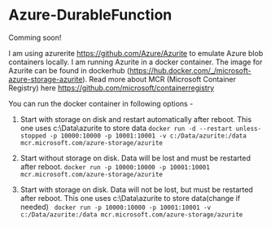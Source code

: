 # Azure-DurableFunction

Comming soon!

I am using azurerite https://github.com/Azure/Azurite to emulate Azure blob containers locally. I am running Azurite in a docker container. The image for Azurite can be found in dockerhub (https://hub.docker.com/_/microsoft-azure-storage-azurite). Read more about MCR (Microsoft Container Registry) here https://github.com/microsoft/containerregistry


You can run the docker container in following options - 

1. Start with storage on disk and restart automatically after reboot. This one uses c:\Data\azurite to store data 
``` docker run -d --restart unless-stopped -p 10000:10000 -p 10001:10001 -v c:/Data/azurite:/data mcr.microsoft.com/azure-storage/azurite ```

2. Start without storage on disk. Data will be lost and must be restarted after reboot.
``` docker run -p 10000:10000 -p 10001:10001 mcr.microsoft.com/azure-storage/azurite ```

3. Start with storage on disk. Data will not be lost, but must be restarted after reboot. This one uses c:\Data\azurite to store data(change if needed)
```  docker run -p 10000:10000 -p 10001:10001 -v c:/Data/azurite:/data mcr.microsoft.com/azure-storage/azurite ``` 
